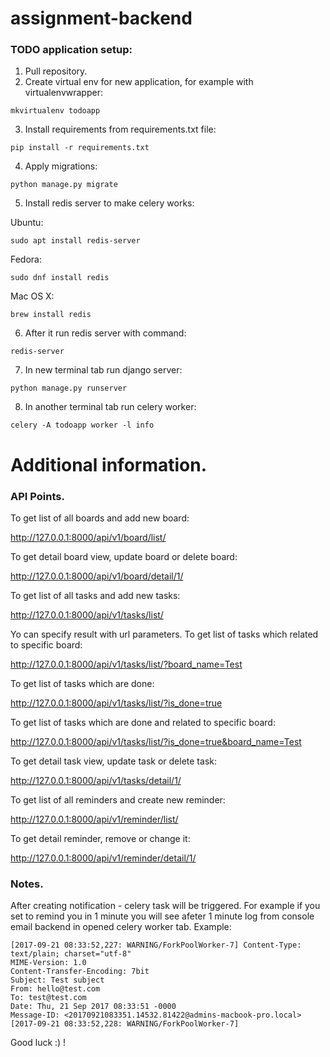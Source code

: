 # assignment-backend
### TODO application setup:
1. Pull repository.
2. Create virtual env for new application, for example with virtualenvwrapper:
```
mkvirtualenv todoapp
```
3. Install requirements from requirements.txt file:
```
pip install -r requirements.txt 
```
4. Apply migrations:
```
python manage.py migrate
```
5. Install redis server to make celery works:

Ubuntu:
```
sudo apt install redis-server
```
Fedora:
```
sudo dnf install redis
```
Mac OS X:
```
brew install redis
```
6. After it run redis server with command:
```
redis-server
```
7. In new terminal tab run django server:
```
python manage.py runserver
```
8. In another terminal tab run celery worker:
```
celery -A todoapp worker -l info
```

# Additional information.

### API Points.

To get list of all boards and add new board:

http://127.0.0.1:8000/api/v1/board/list/

To get detail board view, update board or delete board:

http://127.0.0.1:8000/api/v1/board/detail/1/

To get list of all tasks and add new tasks:

http://127.0.0.1:8000/api/v1/tasks/list/

Yo can specify result with url parameters.
To get list of tasks which related to specific board:

http://127.0.0.1:8000/api/v1/tasks/list/?board_name=Test

To get list of tasks which are done:

http://127.0.0.1:8000/api/v1/tasks/list/?is_done=true

To get list of tasks which are done and related to specific board:

http://127.0.0.1:8000/api/v1/tasks/list/?is_done=true&board_name=Test

To get detail task view, update task or delete task:

http://127.0.0.1:8000/api/v1/tasks/detail/1/

To get list of all reminders and create new reminder:

http://127.0.0.1:8000/api/v1/reminder/list/

To get detail reminder, remove or change it:

http://127.0.0.1:8000/api/v1/reminder/detail/1/

### Notes.

After creating notification - celery task will be triggered. For example if you set to remind you in 1 minute you will see afeter 1 minute log from console email backend in opened celery worker tab. Example:
```
[2017-09-21 08:33:52,227: WARNING/ForkPoolWorker-7] Content-Type: text/plain; charset="utf-8"
MIME-Version: 1.0
Content-Transfer-Encoding: 7bit
Subject: Test subject
From: hello@test.com
To: test@test.com
Date: Thu, 21 Sep 2017 08:33:51 -0000
Message-ID: <20170921083351.14532.81422@admins-macbook-pro.local>
[2017-09-21 08:33:52,228: WARNING/ForkPoolWorker-7]
```

Good luck :) !
